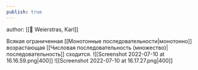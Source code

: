 ```yaml
---
publish: true
---
```

author: [[👤 Weierstras, Karl]] 

Всякая  ограниченная [[Монотонные последовательности|монотонно]] возрастающая [[Числовая последовательность (множество)|последовательность]] сходится.
![[Screenshot 2022-07-10 at 16.16.59.png|400]]
![[Screenshot 2022-07-10 at 16.17.27.png|400]]